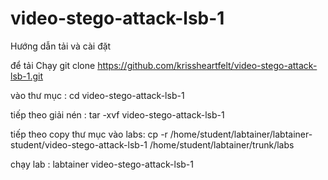 # video-stego-attack-lsb-1

Hướng dẫn tải và cài đặt

để tải Chạy git clone https://github.com/krissheartfelt/video-stego-attack-lsb-1.git

vào thư mục : cd video-stego-attack-lsb-1

tiếp theo giải nén : tar -xvf video-stego-attack-lsb-1

tiếp theo copy thư mục vào labs: cp -r /home/student/labtainer/labtainer-student/video-stego-attack-lsb-1 /home/student/labtainer/trunk/labs

chạy lab : labtainer video-stego-attack-lsb-1
